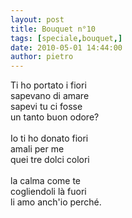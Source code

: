 ```yaml
---
layout: post
title: Bouquet n°10
tags: [speciale,bouquet,]
date: 2010-05-01 14:44:00
author: pietro
---
```

Ti ho portato i fiori<br/>sapevano di amare<br/>sapevi tu ci fosse<br/>un tanto buon odore?<br/><br/>Io ti ho donato fiori<br/>amali per me<br/>quei tre dolci colori<br/><br/>la calma come te<br/>cogliendoli là fuori<br/>li amo anch'io perché.
